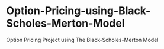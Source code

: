 # Option-Pricing-using-Black-Scholes-Merton-Model
Option Pricing Project using The Black-Scholes-Merton Model
